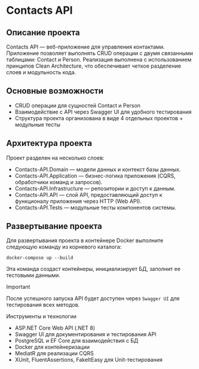 # Contacts API
## Описание проекта

Contacts API — веб-приложение для управления контактами. Приложение позволяет выполнять CRUD операции с двумя связанными таблицами: Contact и Person. Реализация выполнена с использованием принципов Clean Architecture, что обеспечивает четкое разделение слоев и модульность кода.
## Основные возможности

- CRUD операции для сущностей Contact и Person
- Взаимодействие с API через Swagger UI для удобного тестирования
- Структура проекта организована в виде 4 отдельных проектов + модульные тесты

## Архитектура проекта

Проект разделен на несколько слоев:
- Contacts-API.Domain — модели данных и контекст базы данных.
- Contacts-API.Application — бизнес-логика приложения (CQRS, обработчики команд и запросов).
- Contacts-API.Infrastructure — репозитории и доступ к данным.
- Contacts-API.API — слой API, предоставляющий доступ к функционалу приложения через HTTP (Web API).
- Contacts-API.Tests — модульные тесты компонентов системы.

## Развертывание проекта

Для развертывания проекта в контейнере Docker выполните следующую команду из корневого каталога:

```
docker-compose up --build
```

Эта команда создаст контейнеры, инициализирует БД, заполнит ее тестовыми данными. 

> [!IMPORTANT]  
> После успешного запуска API будет доступен через `Swagger UI` для тестирования всех методов.

Инструменты и технологии

- ASP.NET Core Web API (.NET 8)
- Swagger UI для документирования и тестирования API
- PostgreSQL и EF Core для взаимодействия с БД
- Docker для контейнеризации
- MediatR для реализации CQRS
- XUnit, FluentAssertions, FakeItEasy для Unit-тестирования
